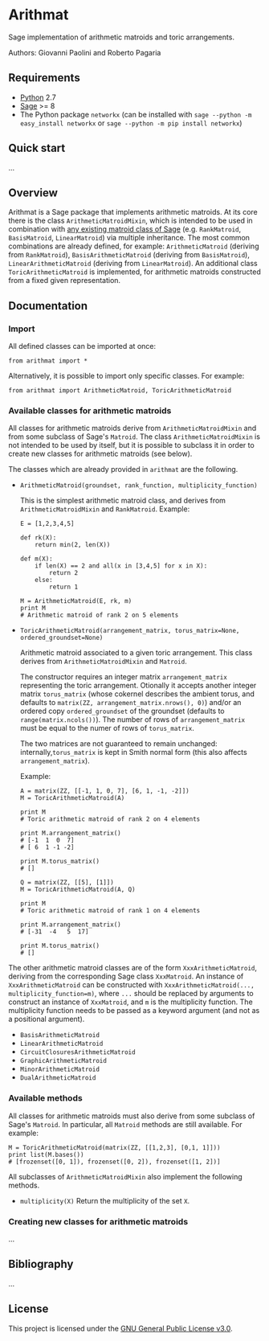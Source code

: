 # Arithmat
Sage implementation of arithmetic matroids and toric arrangements.

Authors: Giovanni Paolini and Roberto Pagaria

## Requirements

* [Python](https://www.python.org/) 2.7
* [Sage](http://www.sagemath.org/) >= 8
* The Python package `networkx` (can be installed with `sage --python -m easy_install networkx` or `sage --python -m pip install networkx`)

## Quick start
...

## Overview

Arithmat is a Sage package that implements arithmetic matroids.
At its core there is the class `ArithmeticMatroidMixin`, which is intended to be used in combination with [any existing matroid class of Sage](http://doc.sagemath.org/html/en/reference/matroids/index.html) (e.g. `RankMatroid`, `BasisMatroid`, `LinearMatroid`) via multiple inheritance.
The most common combinations are already defined, for example: `ArithmeticMatroid` (deriving from `RankMatroid`), `BasisArithmeticMatroid` (deriving from `BasisMatroid`), `LinearArithmeticMatroid` (deriving from `LinearMatroid`).
An additional class `ToricArithmeticMatroid` is implemented, for arithmetic matroids constructed from a fixed given representation.

## Documentation

### Import

All defined classes can be imported at once:
```sage
from arithmat import *
```
Alternatively, it is possible to import only specific classes. For example:
```sage
from arithmat import ArithmeticMatroid, ToricArithmeticMatroid
```


### Available classes for arithmetic matroids

All classes for arithmetic matroids derive from `ArithmeticMatroidMixin` and from some subclass of Sage's `Matroid`.
The class `ArithmeticMatroidMixin` is not intended to be used by itself, but it is possible to subclass it in order to create new classes for arithmetic matroids (see below).

The classes which are already provided in `arithmat` are the following.

* `ArithmeticMatroid(groundset, rank_function, multiplicity_function)`
  
  This is the simplest arithmetic matroid class, and derives from `ArithmeticMatroidMixin` and `RankMatroid`.
  Example:
  ```sage
  E = [1,2,3,4,5]
  
  def rk(X):
      return min(2, len(X))
  
  def m(X):
      if len(X) == 2 and all(x in [3,4,5] for x in X):
          return 2
      else:
          return 1
  
  M = ArithmeticMatroid(E, rk, m)
  print M
  # Arithmetic matroid of rank 2 on 5 elements
  ```
* `ToricArithmeticMatroid(arrangement_matrix, torus_matrix=None, ordered_groundset=None)`

  Arithmetic matroid associated to a given toric arrangement. This class derives from `ArithmeticMatroidMixin` and `Matroid`.
  
  The constructor requires an integer matrix `arrangement_matrix` representing the toric arrangement. Otionally it accepts another integer matrix `torus_matrix` (whose cokernel describes the ambient torus, and defaults to `matrix(ZZ, arrangement_matrix.nrows(), 0)`) and/or an ordered copy `ordered_groundset` of the groundset (defaults to `range(matrix.ncols())`). The number of rows of `arrangement_matrix` must be equal to the numer of rows of `torus_matrix`.
  
  The two matrices are not guaranteed to remain unchanged: internally,`torus_matrix` is kept in Smith normal form (this also affects `arrangement_matrix`).
  
  Example:
  ```sage
  A = matrix(ZZ, [[-1, 1, 0, 7], [6, 1, -1, -2]])
  M = ToricArithmeticMatroid(A)
  
  print M
  # Toric arithmetic matroid of rank 2 on 4 elements
  
  print M.arrangement_matrix()
  # [-1  1  0  7]
  # [ 6  1 -1 -2]
  
  print M.torus_matrix()
  # []
  
  Q = matrix(ZZ, [[5], [1]])
  M = ToricArithmeticMatroid(A, Q)
  
  print M
  # Toric arithmetic matroid of rank 1 on 4 elements
  
  print M.arrangement_matrix()
  # [-31  -4   5  17]
  
  print M.torus_matrix()
  # []
  ```

The other arithmetic matroid classes are of the form `XxxArithmeticMatroid`, deriving from the corresponding Sage class `XxxMatroid`.
An instance of `XxxArithmeticMatroid` can be constructed with `XxxArithmeticMatroid(..., multiplicity_function=m)`, where `...` should be replaced by arguments to construct an instance of `XxxMatroid`, and `m` is the multiplicity function.
The multiplicity function needs to be passed as a keyword argument (and not as a positional argument).

* `BasisArithmeticMatroid`
* `LinearArithmeticMatroid`
* `CircuitClosuresArithmeticMatroid`
* `GraphicArithmeticMatroid`
* `MinorArithmeticMatroid`
* `DualArithmeticMatroid`



### Available methods

All classes for arithmetic matroids must also derive from some subclass of Sage's `Matroid`.
In particular, all `Matroid` methods are still available. For example:
```sage
M = ToricArithmeticMatroid(matrix(ZZ, [[1,2,3], [0,1, 1]]))
print list(M.bases())
# [frozenset([0, 1]), frozenset([0, 2]), frozenset([1, 2])]
```

All subclasses of `ArithmeticMatroidMixin` also implement the following methods.

* `multiplicity(X)`
  Return the multiplicity of the set `X`.


### Creating new classes for arithmetic matroids
...


## Bibliography

...

## License

This project is licensed under the [GNU General Public License v3.0](LICENSE.md).

